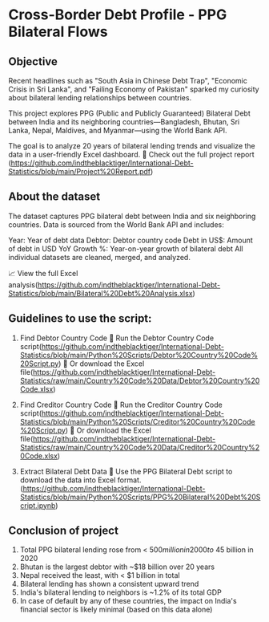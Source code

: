 # Cross-Border Debt Profile - PPG Bilateral Flows

## Objective

Recent headlines such as "South Asia in Chinese Debt Trap", "Economic Crisis in Sri Lanka", and "Failing Economy of Pakistan" sparked my curiosity about bilateral lending relationships between countries.

This project explores PPG (Public and Publicly Guaranteed) Bilateral Debt between India and its neighboring countries—Bangladesh, Bhutan, Sri Lanka, Nepal, Maldives, and Myanmar—using the World Bank API.

The goal is to analyze 20 years of bilateral lending trends and visualize the data in a user-friendly Excel dashboard.
📄 Check out the full project report (https://github.com/indtheblacktiger/International-Debt-Statistics/blob/main/Project%20Report.pdf)


## About the dataset

The dataset captures PPG bilateral debt between India and six neighboring countries. Data is sourced from the World Bank API and includes:

Year: Year of debt data
Debtor: Debtor country code
Debt in US$: Amount of debt in USD
YoY Growth %: Year-on-year growth of bilateral debt
All individual datasets are cleaned, merged, and analyzed.

📈 View the full Excel analysis(https://github.com/indtheblacktiger/International-Debt-Statistics/blob/main/Bilateral%20Debt%20Analysis.xlsx)

## Guidelines to use the script:

1) Find Debtor Country Code
🔹 Run the Debtor Country Code script(https://github.com/indtheblacktiger/International-Debt-Statistics/blob/main/Python%20Scripts/Debtor%20Country%20Code%20Script.py)
🔸 Or download the Excel file(https://github.com/indtheblacktiger/International-Debt-Statistics/raw/main/Country%20Code%20Data/Debtor%20Country%20Code.xlsx)

2) Find Creditor Country Code
🔹 Run the Creditor Country Code script(https://github.com/indtheblacktiger/International-Debt-Statistics/blob/main/Python%20Scripts/Creditor%20Country%20Code%20Script.py)
🔸 Or download the Excel file(https://github.com/indtheblacktiger/International-Debt-Statistics/raw/main/Country%20Code%20Data/Creditor%20Country%20Code.xlsx)

3) Extract Bilateral Debt Data
💾 Use the PPG Bilateral Debt script to download the data into Excel format.(https://github.com/indtheblacktiger/International-Debt-Statistics/blob/main/Python%20Scripts/PPG%20Bilateral%20Debt%20Script.ipynb)

## Conclusion of project

1) Total PPG bilateral lending rose from < $500 million in 2000 to ~$45 billion in 2020
2) Bhutan is the largest debtor with ~$18 billion over 20 years
3) Nepal received the least, with < $1 billion in total
4) Bilateral lending has shown a consistent upward trend
5) India's bilateral lending to neighbors is ~1.2% of its total GDP
6) In case of default by any of these countries, the impact on India's financial sector is likely minimal (based on this data alone)